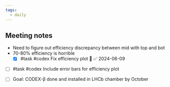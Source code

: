 ```yaml
---
tags:
  - daily
---
```

## Meeting notes
- Need to figure out efficiency discrepancy between mid with top and bot
- 70-80% efficiency is horrible
	- [x] #task #codex Fix efficiency plot 🔺 ✅ 2024-06-09
- [ ] #task #codex Include error bars for efficiency plot
- [ ] Goal: CODEX-β done and installed in LHCb chamber by October



